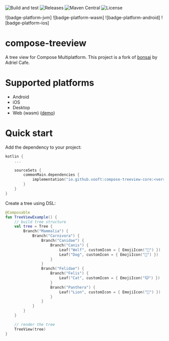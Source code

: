 ![Build and test](https://github.com/vooft/compose-treeview/actions/workflows/build.yml/badge.svg?branch=main)
![Releases](https://img.shields.io/github/v/release/vooft/compose-treeview)
![Maven Central](https://img.shields.io/maven-central/v/io.github.vooft/compose-treeview-core)
![License](https://img.shields.io/github/license/vooft/compose-treeview)

![badge-platform-jvm]
![badge-platform-wasm]
![badge-platform-android]
![badge-platform-ios]

# compose-treeview

A tree view for Compose Multiplatform. This project is a fork of [bonsai](https://github.com/adrielcafe/bonsai) by Adriel Cafe.

# Supported platforms

* Android
* iOS
* Desktop
* Web (wasm) ([demo](https://vooft.github.io/compose-treeview/))

# Quick start

Add the dependency to your project:

```kotlin
kotlin {
    ...

    sourceSets {
        commonMain.dependencies {
            implementation("io.github.vooft:compose-treeview-core:<version>")
        }
    }
}
```

Create a tree using DSL:

```kotlin
@Composable
fun TreeViewExample() {
    // build tree structure
    val tree = Tree {
        Branch("Mammalia") {
            Branch("Carnivora") {
                Branch("Canidae") {
                    Branch("Canis") {
                        Leaf("Wolf", customIcon = { EmojiIcon("🐺") })
                        Leaf("Dog", customIcon = { EmojiIcon("🐶") })
                    }
                }
                Branch("Felidae") {
                    Branch("Felis") {
                        Leaf("Cat", customIcon = { EmojiIcon("🐱") })
                    }
                    Branch("Panthera") {
                        Leaf("Lion", customIcon = { EmojiIcon("🦁") })
                    }
                }
            }
        }
    }

    // render the tree
    TreeView(tree)
}
```
